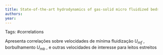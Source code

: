```yaml
---
title: State-of-the-art hydrodynamics of gas-solid micro fluidized beds | Elsevier Enhanced Reader
authors: 
year: 
---
```

Tags: #correlations

Apresenta correlações sobre velocidades de mínima fluidização $U_{mf}$ , borbulhamento $U_{mb}$ , e outras velocidades de interesse para leitos estreitos
